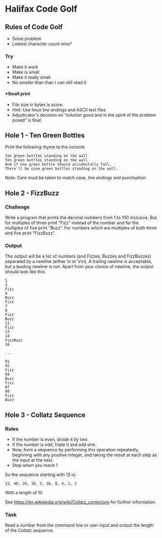 # Halifax Code Golf

## Rules of Code Golf

- Solve problem
- Lowest character count wins*

### Try

- Make it work
- Make is small
- Make it really small
- No smaller than than I can still read it
  
#### *Small print

- File size in bytes is score. 
- Hint: Use linux line endings and ASCII text files
- Adjudicator's decision on “solution good and in the spirit of the problem posed” is final.

## Hole 1 - Ten Green Bottles

Print the following rhyme to the console

``` Console
Ten green bottles standing on the wall
Ten green bottles standing on the wall
And if one green bottle should accidentally fall,
There'll be nine green bottles standing on the wall.
```

Note: Care must be taken to match case, line endings and punctuation

## Hole 2 - FizzBuzz

### Challenge

Write a program that prints the decimal numbers from 1 to 100 inclusive. But for multiples of three print “Fizz” instead of the number and for the multiples of five print “Buzz”. For numbers which are multiples of both three and five print “FizzBuzz”.

### Output

The output will be a list of numbers (and Fizzes, Buzzes and FizzBuzzes) separated by a newline (either \n or \r\n). A trailing newline is acceptable, but a leading newline is not. Apart from your choice of newline, the output should look like this:

``` Console
1
2
Fizz
4
Buzz
Fizz
7
8
Fizz
Buzz
11
Fizz
13
14
FizzBuzz
16

...

91
92
Fizz
94
Buzz
Fizz
97
98
Fizz
Buzz
```

## Hole 3 - Collatz Sequence

### Rules

- If the number is even, divide it by two
- If the number is odd, triple it and add one.
- Now, form a sequence by performing this operation repeatedly, beginning with any positive integer, and taking the result at each step as the input at the next.
- Stop when you reach 1

So the sequence starting with 13 is:

``` Console
13, 40, 20, 10, 5, 16, 8, 4, 2, 1
```

With a length of 10

See <https://en.wikipedia.org/wiki/Collatz_conjecture> for further information.

### Task

Read a number from the command line or user input and output the length of the Collatz sequence.
